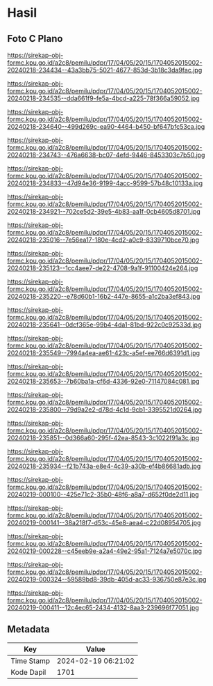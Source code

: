 # Hasil

## Foto C Plano

https://sirekap-obj-formc.kpu.go.id/a2c8/pemilu/pdpr/17/04/05/20/15/1704052015002-20240218-234434--43a3bb75-5021-4677-853d-3b18c3da9fac.jpg

https://sirekap-obj-formc.kpu.go.id/a2c8/pemilu/pdpr/17/04/05/20/15/1704052015002-20240218-234535--dda661f9-fe5a-4bcd-a225-78f366a59052.jpg

https://sirekap-obj-formc.kpu.go.id/a2c8/pemilu/pdpr/17/04/05/20/15/1704052015002-20240218-234640--499d269c-ea90-4464-b450-bf647bfc53ca.jpg

https://sirekap-obj-formc.kpu.go.id/a2c8/pemilu/pdpr/17/04/05/20/15/1704052015002-20240218-234743--476a6638-bc07-4efd-9446-8453303c7b50.jpg

https://sirekap-obj-formc.kpu.go.id/a2c8/pemilu/pdpr/17/04/05/20/15/1704052015002-20240218-234833--47d94e36-9199-4acc-9599-57b48c10133a.jpg

https://sirekap-obj-formc.kpu.go.id/a2c8/pemilu/pdpr/17/04/05/20/15/1704052015002-20240218-234921--702ce5d2-39e5-4b83-aa1f-0cb4605d8701.jpg

https://sirekap-obj-formc.kpu.go.id/a2c8/pemilu/pdpr/17/04/05/20/15/1704052015002-20240218-235016--7e56ea17-180e-4cd2-a0c9-8339710bce70.jpg

https://sirekap-obj-formc.kpu.go.id/a2c8/pemilu/pdpr/17/04/05/20/15/1704052015002-20240218-235123--1cc4aee7-de22-4708-9a1f-91100424e264.jpg

https://sirekap-obj-formc.kpu.go.id/a2c8/pemilu/pdpr/17/04/05/20/15/1704052015002-20240218-235220--e78d60b1-16b2-447e-8655-a1c2ba3ef843.jpg

https://sirekap-obj-formc.kpu.go.id/a2c8/pemilu/pdpr/17/04/05/20/15/1704052015002-20240218-235641--0dcf365e-99b4-4da1-81bd-922c0c92533d.jpg

https://sirekap-obj-formc.kpu.go.id/a2c8/pemilu/pdpr/17/04/05/20/15/1704052015002-20240218-235549--7994a4ea-ae61-423c-a5ef-ee766d6391d1.jpg

https://sirekap-obj-formc.kpu.go.id/a2c8/pemilu/pdpr/17/04/05/20/15/1704052015002-20240218-235653--7b60ba1a-cf6d-4336-92e0-71147084c081.jpg

https://sirekap-obj-formc.kpu.go.id/a2c8/pemilu/pdpr/17/04/05/20/15/1704052015002-20240218-235800--79d9a2e2-d78d-4c1d-9cb1-3395521d0264.jpg

https://sirekap-obj-formc.kpu.go.id/a2c8/pemilu/pdpr/17/04/05/20/15/1704052015002-20240218-235851--0d366a60-295f-42ea-8543-3c1022f91a3c.jpg

https://sirekap-obj-formc.kpu.go.id/a2c8/pemilu/pdpr/17/04/05/20/15/1704052015002-20240218-235934--f21b743a-e8e4-4c39-a30b-ef4b86681adb.jpg

https://sirekap-obj-formc.kpu.go.id/a2c8/pemilu/pdpr/17/04/05/20/15/1704052015002-20240219-000100--425e71c2-35b0-48f6-a8a7-d652f0de2d11.jpg

https://sirekap-obj-formc.kpu.go.id/a2c8/pemilu/pdpr/17/04/05/20/15/1704052015002-20240219-000141--38a218f7-d53c-45e8-aea4-c22d08954705.jpg

https://sirekap-obj-formc.kpu.go.id/a2c8/pemilu/pdpr/17/04/05/20/15/1704052015002-20240219-000228--c45eeb9e-a2a4-49e2-95a1-7124a7e5070c.jpg

https://sirekap-obj-formc.kpu.go.id/a2c8/pemilu/pdpr/17/04/05/20/15/1704052015002-20240219-000324--59589bd8-39db-405d-ac33-936750e87e3c.jpg

https://sirekap-obj-formc.kpu.go.id/a2c8/pemilu/pdpr/17/04/05/20/15/1704052015002-20240219-000411--12c4ec65-2434-4132-8aa3-239696f77051.jpg


## Metadata

| Key        | Value               |
| ---------- | ------------------- |
| Time Stamp | 2024-02-19 06:21:02 |
| Kode Dapil | 1701                |



